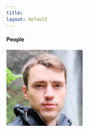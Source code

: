 ```yaml
---
title: 
layout: default
---
```


#### People

<img src="/images/clintphoto.jpg" alt="Clint Photo" style="width: 200px;"/>
